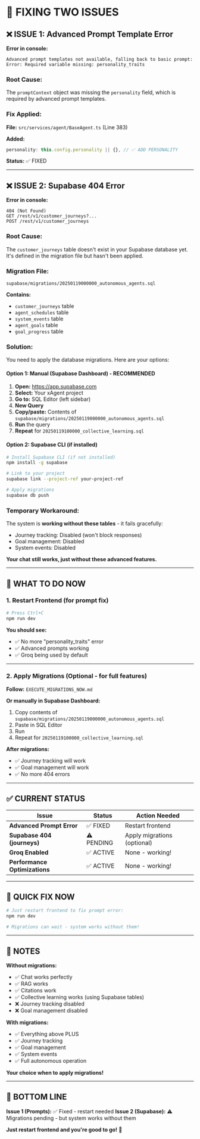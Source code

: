 # 🔧 FIXING TWO ISSUES

## ❌ **ISSUE 1: Advanced Prompt Template Error**

**Error in console:**
```
Advanced prompt templates not available, falling back to basic prompt: 
Error: Required variable missing: personality_traits
```

### **Root Cause:**
The `promptContext` object was missing the `personality` field, which is required by advanced prompt templates.

### **Fix Applied:**
**File:** `src/services/agent/BaseAgent.ts` (Line 383)

**Added:**
```typescript
personality: this.config.personality || {}, // ✅ ADD PERSONALITY
```

**Status:** ✅ FIXED

---

## ❌ **ISSUE 2: Supabase 404 Error**

**Error in console:**
```
404 (Not Found)
GET /rest/v1/customer_journeys?...
POST /rest/v1/customer_journeys
```

### **Root Cause:**
The `customer_journeys` table doesn't exist in your Supabase database yet. It's defined in the migration file but hasn't been applied.

### **Migration File:**
`supabase/migrations/20250119000000_autonomous_agents.sql`

**Contains:**
- `customer_journeys` table
- `agent_schedules` table
- `system_events` table
- `agent_goals` table  
- `goal_progress` table

### **Solution:**

You need to apply the database migrations. Here are your options:

#### **Option 1: Manual (Supabase Dashboard) - RECOMMENDED**

1. **Open:** https://app.supabase.com
2. **Select:** Your xAgent project
3. **Go to:** SQL Editor (left sidebar)
4. **New Query**
5. **Copy/paste:** Contents of `supabase/migrations/20250119000000_autonomous_agents.sql`
6. **Run** the query
7. **Repeat** for `20250119100000_collective_learning.sql`

#### **Option 2: Supabase CLI (if installed)**

```bash
# Install Supabase CLI (if not installed)
npm install -g supabase

# Link to your project
supabase link --project-ref your-project-ref

# Apply migrations
supabase db push
```

### **Temporary Workaround:**

The system is **working without these tables** - it fails gracefully:
- Journey tracking: Disabled (won't block responses)
- Goal management: Disabled
- System events: Disabled

**Your chat still works, just without these advanced features.**

---

## 🎯 **WHAT TO DO NOW**

### **1. Restart Frontend (for prompt fix)**

```powershell
# Press Ctrl+C
npm run dev
```

**You should see:**
- ✅ No more "personality_traits" error
- ✅ Advanced prompts working
- ✅ Groq being used by default

---

### **2. Apply Migrations (Optional - for full features)**

**Follow:** `EXECUTE_MIGRATIONS_NOW.md`

**Or manually in Supabase Dashboard:**
1. Copy contents of `supabase/migrations/20250119000000_autonomous_agents.sql`
2. Paste in SQL Editor
3. Run
4. Repeat for `20250119100000_collective_learning.sql`

**After migrations:**
- ✅ Journey tracking will work
- ✅ Goal management will work
- ✅ No more 404 errors

---

## ✅ **CURRENT STATUS**

| Issue | Status | Action Needed |
|-------|--------|---------------|
| **Advanced Prompt Error** | ✅ FIXED | Restart frontend |
| **Supabase 404 (journeys)** | ⚠️ PENDING | Apply migrations (optional) |
| **Groq Enabled** | ✅ ACTIVE | None - working! |
| **Performance Optimizations** | ✅ ACTIVE | None - working! |

---

## 🚀 **QUICK FIX NOW**

```powershell
# Just restart frontend to fix prompt error:
npm run dev

# Migrations can wait - system works without them!
```

---

## 📝 **NOTES**

**Without migrations:**
- ✅ Chat works perfectly
- ✅ RAG works
- ✅ Citations work
- ✅ Collective learning works (using Supabase tables)
- ❌ Journey tracking disabled
- ❌ Goal management disabled

**With migrations:**
- ✅ Everything above PLUS
- ✅ Journey tracking
- ✅ Goal management
- ✅ System events
- ✅ Full autonomous operation

**Your choice when to apply migrations!**

---

## 🎊 **BOTTOM LINE**

**Issue 1 (Prompts):** ✅ Fixed - restart needed
**Issue 2 (Supabase):** ⚠️ Migrations pending - but system works without them

**Just restart frontend and you're good to go!** 🚀


